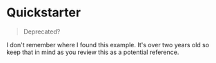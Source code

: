 # Quickstarter

> Deprecated?

I don't remember where I found this example.
It's over two years old so keep that in mind as you review this as a
potential reference.
